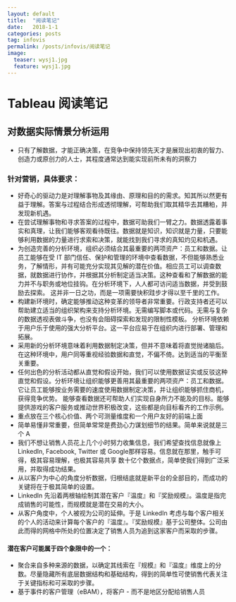 ```yaml
---
layout: default
title:  "阅读笔记"
date:   2018-1-1 
categories: posts
tag: infovis
permalink: /posts/infovis/阅读笔记
image:
  teaser: wysj1.jpg
  feature: wysj1.jpg
---
```

# Tableau 阅读笔记
## 对数据实际情景分析运用

- 只有了解数据，才能正确决策，在竞争中保持领先天才是展现出初衷的智力、创造力或原创力的人士，其程度通常达到能实现前所未有的洞察力
### 针对营销，具体要求：
- 好奇心的驱动力是对理解事物及其缘由、原理和目的的需求。知其所以然更有益于理解。答案与过程结合形成透彻理解，可帮助我们取其精华去其糟粕，并发现新机遇。
- 在尝试理解事物和寻求答案的过程中，数据可助我们一臂之力。数据透露着事实和真理，让我们能够客观看待既往。数据就是知识，知识就是力量，只要能够利用数据的力量进行求索和决策，就能找到我们寻求的真知灼见和机遇。
- 为创造完善的分析环境，组织必须结合其最重要的两项资产：员工和数据。让员工能够在受 IT 部门信任、保护和管理的环境中查看数据，不但能够熟悉业务，了解情形，并有可能充分实现其见解的潜在价值。相应员工可以调查数据，就数据进行协作，并根据其分析制定适当决策。这种查看和了解数据的能力并不与职务或地位挂钩。在分析环境下，人人都可访问适当数据，并受到鼓励去探索。
这并非一日之功，而是一项需要快积跬步才得以至千里的工作。
- 构建新环境时，确定能够推动这种变革的领导者非常重要。行政支持者还可以帮助建立适当的组织架构来支持分析环境。无需编写脚本或代码。无需与复杂的数据透视表做斗争，也没有会阻碍探索和发现的限制性模板。
分析环境依赖于用户乐于使用的强大分析平台。这一平台应易于在组织内进行部署、管理和拓展。
- 采用新的分析环境意味着利用数据制定决策，但并不意味着将直觉抛诸脑后。在这种环境中，用户同等重视经验数据和直觉，不偏不倚。达到适当的平衡至关重要。
- 任何出色的分析活动都从直觉和假设开始，我们可以使用数据证实或反驳这种直觉和假设。分析环境让组织能够更善用其最重要的两项资产：员工和数据。它让员工能够按业务需要的速度使用数据制定决策，并让组织能够抓住商机，获得竞争优势。
能够查看数据还可帮助人们实现自身所力不能及的目标。能够提供游戏的客户服务或推动世界积极改变，这些都是向目标看齐的工作示例。
- 重点放在三个核心价值、两个可测量维度和一个用户友好的前端上面
- 简单易懂非常重要，但简单常常是费劲心力谋划细节的结果。简单来说就是三个 A
- 我们不想让销售人员花上几个小时努力收集信息，我们希望查找信息就像上 LinkedIn, Facebook, Twitter 或 Google那样容易。信息就在那里，触手可得，极其容易理解，也极其容易共享 数十亿个数据点，简单使我们得到广泛采用，并取得成功结果。
- 从以客户为中心的角度分析数据，归根结底就是新平台的全部目的，而成功的关键将在于极其简单的设置。
- LinkedIn 先沿着两根轴绘制其潜在客户『温度』和『奖励规模』。温度是指完成销售的可能性，而规模就是潜在交易的大小。
- 从客户角度中，个人被视为公司的延伸。于是 LinkedIn 考虑与每个客户相关的个人的活动来计算每个客户的『温度』。『奖励规模』基于公司整体。公司由此而得的网格中所处的位置决定了销售人员为追到这家客户而采取的步骤。
#### 潜在客户可能属于四个象限中的一个：
- 聚合来自多种来源的数据，以确定其线索在『规模』和『温度』维度上的分数。尽量隐藏所有底层数据结构和基础结构，得到的简单性可使销售代表关注于关键指标和可采取的步骤。
- 基于事件的客户管理（eBAM），将客户 - 而不是地区分配给销售人员